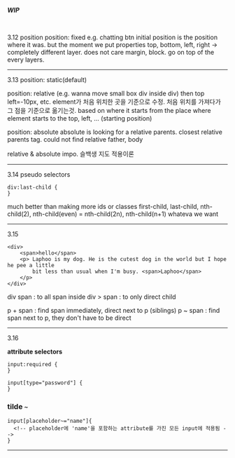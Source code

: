 ***WIP***

<br/>

3.12
position
position: fixed e.g. chatting btn
initial position is the position where it was.
but the moment we put properties top, bottom, left, right
-> completely different layer. does not care margin, block. go on top of the every layers.

---

3.13
position: static(default)

position: relative 
(e.g. wanna move small box div inside div)
then top left=-10px, etc.
element가 처음 위치한 곳을 기준으로 수정. 처음 위치를 가져다가 그 점을 기준으로 옮기는것. based on where it starts
from the place where element starts to the top, left, ... (starting position)  

position: absolute
absolute is looking for a relative parents. closest relative parents tag.
could not find relative father, body

relative & absolute impo. 슬백생 지도 적용이론

---

3.14
pseudo selectors
```
div:last-child {
}
```
much better than making more ids or classes
first-child, last-child, nth-child(2), nth-child(even) = nth-child(2n),
nth-child(n+1) whateva we want  

---

3.15
```
<div>
    <span>hello</span>
    <p> Laphoo is my dog. He is the cutest dog in the world but I hope he pee a little
        bit less than usual when I'm busy. <span>Laphoo</span>
    </p>
</div>
```

div span : to all span inside
div > span : to only direct child

p + span : find span immediately, direct next to p (siblings) 
p ~ span : find span next to p, they don't have to be direct

---

3.16

**attribute selectors**


```
input:required {
}

input[type="password"] {
}
```

### tilde ```~```

```
input[placeholder~="name"]{
  <!-- placeholder에 'name'을 포함하는 attribute를 가진 모든 input에 적용됨 -->
}
```

---







